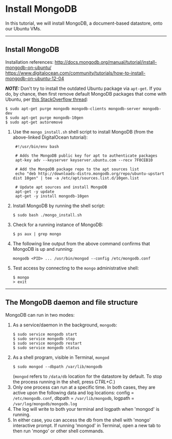 # Install MongoDB
In this tutorial, we will install MongoDB, a document-based datastore, onto our Ubuntu VMs.

---

## Install MongoDB

Installation references:
  http://docs.mongodb.org/manual/tutorial/install-mongodb-on-ubuntu/
  https://www.digitalocean.com/community/tutorials/how-to-install-mongodb-on-ubuntu-12-04

***NOTE:*** Don't try to install the outdated Ubuntu package via ```apt-get```. If you do, by chance, then first remove default MongoDB packages that come with Ubuntu, per [this StackOverflow thread](http://askubuntu.com/questions/147135/how-can-i-uninstall-mongodb-and-reinstall-the-latest-version):
```
$ sudo apt-get purge mongodb mongodb-clients mongodb-server mongodb-dev
$ sudo apt-get purge mongodb-10gen
$ sudo apt-get autoremove
```

1. Use the ```mongo_install.sh``` shell script to install MongoDB (from the above-linked DigitalOcean tutorial):
   ```
	#!/usr/bin/env bash

	# Adds the MongoDB public key for apt to authenticate packages
	apt-key adv --keyserver keyserver.ubuntu.com --recv 7F0CEB10

	# Add the MongoDB package repo to the apt sources list
	echo "deb http://downloads-distro.mongodb.org/repo/ubuntu-upstart dist 10gen" | tee -a /etc/apt/sources.list.d/10gen.list

	# Update apt sources and install MongoDB
	apt-get -y update
	apt-get -y install mongodb-10gen
   ```

2. Install MongoDB by running the shell script:
   ```
   $ sudo bash ./mongo_install.sh
   ```

3. Check for a running instance of MongoDB:
   ```
   $ ps aux | grep mongo
   ```

4. The following line output from the above command confirms that MongoDB is up and running:
   ```
   mongodb <PID> ... /usr/bin/mongod --config /etc/mongodb.conf
   ```

5. Test access by connecting to the ```mongo``` administrative shell:
   ```
   $ mongo
   > exit
   ```

---

## The MongoDB daemon and file structure

MongoDB can run in two modes:

1. As a service/daemon in the background, ```mongodb```:
   ```
   $ sudo service mongodb start
   $ sudo service mongodb stop
   $ sudo service mongodb restart
   $ sudo service mongodb status
   ```
2. As a shell program, visible in Terminal, ```mongod```
   ```
   $ sudo mongod --dbpath /var/lib/mongodb
   ```
   (```mongod``` refers to ```/data/db``` location for the datastore by default. To stop the process running in the shell, press *CTRL+C*.)
3. Only one process can run at a specific time.
   In both cases, they are active upon the following data and log locations:
   config = ```/etc/mongodb.conf```,
   dbpath = ```/var/lib/mongodb```,
   logpath = ```/var/log/mongodb/mongodb.log```
4. The log will write to both your terminal and logpath when 'mongod' is running.
5. In either case, you can access the db from the shell with 'mongo' interactive prompt. If running 'mongod' in Terminal, open a new tab to then run 'mongo' or other shell commands.

